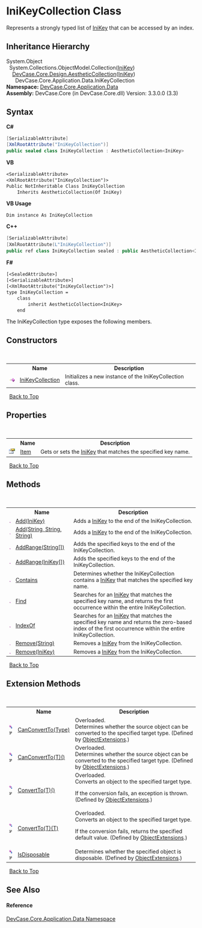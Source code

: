 # IniKeyCollection Class
 

Represents a strongly typed list of <a href="T_DevCase_Core_Application_Data_IniKey">IniKey</a> that can be accessed by an index.


## Inheritance Hierarchy
System.Object<br />&nbsp;&nbsp;System.Collections.ObjectModel.Collection(<a href="T_DevCase_Core_Application_Data_IniKey">IniKey</a>)<br />&nbsp;&nbsp;&nbsp;&nbsp;<a href="T_DevCase_Core_Design_AestheticCollection_1">DevCase.Core.Design.AestheticCollection</a>(<a href="T_DevCase_Core_Application_Data_IniKey">IniKey</a>)<br />&nbsp;&nbsp;&nbsp;&nbsp;&nbsp;&nbsp;DevCase.Core.Application.Data.IniKeyCollection<br />
**Namespace:**&nbsp;<a href="N_DevCase_Core_Application_Data">DevCase.Core.Application.Data</a><br />**Assembly:**&nbsp;DevCase.Core (in DevCase.Core.dll) Version: 3.3.0.0 (3.3)

## Syntax

**C#**<br />
``` C#
[SerializableAttribute]
[XmlRootAttribute("IniKeyCollection")]
public sealed class IniKeyCollection : AestheticCollection<IniKey>
```

**VB**<br />
``` VB
<SerializableAttribute>
<XmlRootAttribute("IniKeyCollection")>
Public NotInheritable Class IniKeyCollection
	Inherits AestheticCollection(Of IniKey)
```

**VB Usage**<br />
``` VB Usage
Dim instance As IniKeyCollection
```

**C++**<br />
``` C++
[SerializableAttribute]
[XmlRootAttribute(L"IniKeyCollection")]
public ref class IniKeyCollection sealed : public AestheticCollection<IniKey^>
```

**F#**<br />
``` F#
[<SealedAttribute>]
[<SerializableAttribute>]
[<XmlRootAttribute("IniKeyCollection")>]
type IniKeyCollection =  
    class
        inherit AestheticCollection<IniKey>
    end
```

The IniKeyCollection type exposes the following members.


## Constructors
&nbsp;<table><tr><th></th><th>Name</th><th>Description</th></tr><tr><td>![Public method](media/pubmethod.gif "Public method")</td><td><a href="M_DevCase_Core_Application_Data_IniKeyCollection__ctor">IniKeyCollection</a></td><td>
Initializes a new instance of the IniKeyCollection class.</td></tr></table>&nbsp;
<a href="#inikeycollection-class">Back to Top</a>

## Properties
&nbsp;<table><tr><th></th><th>Name</th><th>Description</th></tr><tr><td>![Public property](media/pubproperty.gif "Public property")</td><td><a href="P_DevCase_Core_Application_Data_IniKeyCollection_Item">Item</a></td><td>
Gets or sets the <a href="T_DevCase_Core_Application_Data_IniKey">IniKey</a> that matches the specified key name.</td></tr></table>&nbsp;
<a href="#inikeycollection-class">Back to Top</a>

## Methods
&nbsp;<table><tr><th></th><th>Name</th><th>Description</th></tr><tr><td>![Public method](media/pubmethod.gif "Public method")</td><td><a href="M_DevCase_Core_Application_Data_IniKeyCollection_Add">Add(IniKey)</a></td><td>
Adds a <a href="T_DevCase_Core_Application_Data_IniKey">IniKey</a> to the end of the IniKeyCollection.</td></tr><tr><td>![Public method](media/pubmethod.gif "Public method")</td><td><a href="M_DevCase_Core_Application_Data_IniKeyCollection_Add_1">Add(String, String, String)</a></td><td>
Adds a <a href="T_DevCase_Core_Application_Data_IniKey">IniKey</a> to the end of the IniKeyCollection.</td></tr><tr><td>![Public method](media/pubmethod.gif "Public method")</td><td><a href="M_DevCase_Core_Application_Data_IniKeyCollection_AddRange_1">AddRange(String[])</a></td><td>
Adds the specified keys to the end of the IniKeyCollection.</td></tr><tr><td>![Public method](media/pubmethod.gif "Public method")</td><td><a href="M_DevCase_Core_Application_Data_IniKeyCollection_AddRange">AddRange(IniKey[])</a></td><td>
Adds the specified keys to the end of the IniKeyCollection.</td></tr><tr><td>![Public method](media/pubmethod.gif "Public method")</td><td><a href="M_DevCase_Core_Application_Data_IniKeyCollection_Contains">Contains</a></td><td>
Determines whether the IniKeyCollection contains a <a href="T_DevCase_Core_Application_Data_IniKey">IniKey</a> that matches the specified key name.</td></tr><tr><td>![Public method](media/pubmethod.gif "Public method")</td><td><a href="M_DevCase_Core_Application_Data_IniKeyCollection_Find">Find</a></td><td>
Searches for an <a href="T_DevCase_Core_Application_Data_IniKey">IniKey</a> that matches the specified key name, and returns the first occurrence within the entire IniKeyCollection.</td></tr><tr><td>![Public method](media/pubmethod.gif "Public method")</td><td><a href="M_DevCase_Core_Application_Data_IniKeyCollection_IndexOf">IndexOf</a></td><td>
Searches for an <a href="T_DevCase_Core_Application_Data_IniKey">IniKey</a> that matches the specified key name and returns the zero-based index of the first occurrence within the entire IniKeyCollection.</td></tr><tr><td>![Public method](media/pubmethod.gif "Public method")</td><td><a href="M_DevCase_Core_Application_Data_IniKeyCollection_Remove_1">Remove(String)</a></td><td>
Removes a <a href="T_DevCase_Core_Application_Data_IniKey">IniKey</a> from the IniKeyCollection.</td></tr><tr><td>![Public method](media/pubmethod.gif "Public method")</td><td><a href="M_DevCase_Core_Application_Data_IniKeyCollection_Remove">Remove(IniKey)</a></td><td>
Removes a <a href="T_DevCase_Core_Application_Data_IniKey">IniKey</a> from the IniKeyCollection.</td></tr></table>&nbsp;
<a href="#inikeycollection-class">Back to Top</a>

## Extension Methods
&nbsp;<table><tr><th></th><th>Name</th><th>Description</th></tr><tr><td>![Public Extension Method](media/pubextension.gif "Public Extension Method")![Code example](media/CodeExample.png "Code example")</td><td><a href="M_DevCase_Core_Extensions_Object_ObjectExtensions_CanConvertTo">CanConvertTo(Type)</a></td><td>Overloaded.  
Determines whether the source object can be converted to the specified target type.
 (Defined by <a href="T_DevCase_Core_Extensions_Object_ObjectExtensions">ObjectExtensions</a>.)</td></tr><tr><td>![Public Extension Method](media/pubextension.gif "Public Extension Method")![Code example](media/CodeExample.png "Code example")</td><td><a href="M_DevCase_Core_Extensions_Object_ObjectExtensions_CanConvertTo__1">CanConvertTo(T)()</a></td><td>Overloaded.  
Determines whether the source object can be converted to the specified target type.
 (Defined by <a href="T_DevCase_Core_Extensions_Object_ObjectExtensions">ObjectExtensions</a>.)</td></tr><tr><td>![Public Extension Method](media/pubextension.gif "Public Extension Method")![Code example](media/CodeExample.png "Code example")</td><td><a href="M_DevCase_Core_Extensions_Object_ObjectExtensions_ConvertTo__1">ConvertTo(T)()</a></td><td>Overloaded.  
Converts an object to the specified target type. 

 If the conversion fails, an exception is thrown.
 (Defined by <a href="T_DevCase_Core_Extensions_Object_ObjectExtensions">ObjectExtensions</a>.)</td></tr><tr><td>![Public Extension Method](media/pubextension.gif "Public Extension Method")![Code example](media/CodeExample.png "Code example")</td><td><a href="M_DevCase_Core_Extensions_Object_ObjectExtensions_ConvertTo__1_1">ConvertTo(T)(T)</a></td><td>Overloaded.  
Converts an object to the specified target type. 

 If the conversion fails, returns the specified default value.
 (Defined by <a href="T_DevCase_Core_Extensions_Object_ObjectExtensions">ObjectExtensions</a>.)</td></tr><tr><td>![Public Extension Method](media/pubextension.gif "Public Extension Method")![Code example](media/CodeExample.png "Code example")</td><td><a href="M_DevCase_Core_Extensions_Object_ObjectExtensions_IsDisposable">IsDisposable</a></td><td>
Determines whether the specified object is disposable.
 (Defined by <a href="T_DevCase_Core_Extensions_Object_ObjectExtensions">ObjectExtensions</a>.)</td></tr></table>&nbsp;
<a href="#inikeycollection-class">Back to Top</a>

## See Also


#### Reference
<a href="N_DevCase_Core_Application_Data">DevCase.Core.Application.Data Namespace</a><br />